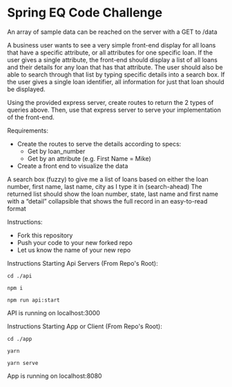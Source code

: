 # Spring EQ Code Challenge

An array of sample data can be reached on the server with a GET to /data

A business user wants to see a very simple front-end display for all loans that have a specific attribute, or all attributes for one specific loan. If the user gives a single attribute, the front-end should display a list of all loans and their details for any loan that has that attribute. The user should also be able to search through that list by typing specific details into a search box. If the user gives a single loan identifier, all information for just that loan should be displayed.

Using the provided express server, create routes to return the 2 types of queries above. Then, use that express server to serve your implementation of the front-end.

Requirements:

- Create the routes to serve the details according to specs:
	- Get by loan_number
	- Get by an attribute (e.g. First Name = Mike)
- Create a front end to visualize the data

A search box (fuzzy) to give me a list of loans based on either the loan number, first name, last name, city as I type it in (search-ahead)
The returned list should show the loan number, state, last name and first name with a “detail” collapsible that shows the full record in an easy-to-read format

Instructions:

- Fork this repository
- Push your code to your new forked repo
- Let us know the name of your new repo

Instructions Starting Api Servers (From Repo's Root):

```
cd ./api

npm i 

npm run api:start

```
API is running on localhost:3000

Instructions Starting App or Client (From Repo's Root):

```
cd ./app

yarn

yarn serve

```
App is running on localhost:8080
